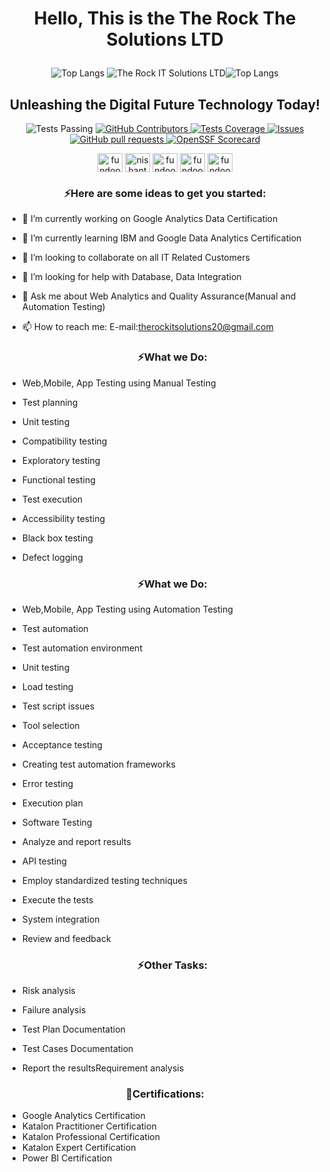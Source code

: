 <h1 align="center">Hello, This is the The Rock The Solutions LTD</p></h1>
<p align="center">
 <img src="https://camo.githubusercontent.com/62b438d4f8a49dbf31289ec2bd6b6c7271fa1aff6ad690c435a9d0e3d85e56d6/68747470733a2f2f6769746875622d726561646d652d73746174732e76657263656c2e6170702f6170692f746f702d6c616e67732f3f757365726e616d653d616e7572616768617a7261" alt="Top Langs" data-canonical-src="https://github-readme-stats.vercel.app/api/top-langs/?username=anuraghazra" style="max-width: 100%;">
 <img src="https://camo.githubusercontent.com/09bfe4437e8b6b42ab44be2a46df368a91ce0128d2d76e237637fdafee489a65/68747470733a2f2f6769746875622d726561646d652d73746174732e76657263656c2e6170702f6170693f757365726e616d653d66756e646f6f746573746572732673686f775f69636f6e733d74727565266c6f63616c653d656e" alt="The Rock IT Solutions LTD" data-canonical-src="https://github-readme-stats.vercel.app/api?username=therockitsolutions&amp;show_icons=true&amp;locale=en" style="max-width: 100%;"><img src="https://camo.githubusercontent.com/f3064ddb6ed730c15096e2281ba56f62fcd1c01edd968fbd988d0c1aba9b34b8/68747470733a2f2f6769746875622d726561646d652d73746174732e76657263656c2e6170702f6170692f746f702d6c616e67732f3f757365726e616d653d616e7572616768617a7261266c61796f75743d646f6e75742d766572746963616c" alt="Top Langs" data-canonical-src="https://github-readme-stats.vercel.app/api/top-langs/?username=anuraghazra&amp;layout=donut-vertical" style="max-width: 100%;">
 <h2 align="center">Unleashing the Digital Future Technology Today!</h2>
</p>
  <p align="center">
<img alt="Tests Passing" src="https://github.com/Ramjan0487/github-readme-stats/workflows/Test/badge.svg" style="max-width: 100%;">
    </a>
    <a href="https://github.com/Ramjan0487/github-readme-stats/graphs/contributors">
      <img alt="GitHub Contributors" src="https://img.shields.io/github/contributors/Ramjan0487/github-readme-stats" />
    </a>
    <a href="https://codecov.io/gh/Ramjan0487/github-readme-stats">
      <img alt="Tests Coverage" src="https://codecov.io/gh/Ramjan0487/github-readme-stats/branch/master/graph/badge.svg" />
    </a>
    <a href="https://github.com/Ramjan0487/github-readme-stats/issues">
      <img alt="Issues" src="https://img.shields.io/github/issues/Ramjan0487/github-readme-stats?color=0088ff" />
    </a>
    <a href="https://github.com/Ramjan0487/github-readme-stats/pulls">
      <img alt="GitHub pull requests" src="https://img.shields.io/github/issues-pr/Ramjan0487/github-readme-stats?color=0088ff" />
    </a>
    <a href="https://securityscorecards.dev/viewer/?uri=github.com/Ramjan0487/github-readme-stats">
      <img alt="OpenSSF Scorecard" src="https://api.securityscorecards.dev/projects/github.com/Ramjan0487/github-readme-stats/badge" />
    </a>
  </p>
 <p align="center">
<img align="middle" src="https://raw.githubusercontent.com/rahuldkjain/github-profile-readme-generator/master/src/images/icons/Social/twitter.svg https://x.com/Rickiesteven" alt="fundootesters" height="30" width="40" style="max-width: 100%;">
<img align="middle" src="https://raw.githubusercontent.com/rahuldkjain/github-profile-readme-generator/master/src/images/icons/Social/linked-in-alt.svg" alt="nishantgohel" height="30" width="40" style="max-width: 100%;">
<img align="middle" src="https://raw.githubusercontent.com/rahuldkjain/github-profile-readme-generator/master/src/images/icons/Social/facebook.svg" alt="fundootesters" height="30" width="40" style="max-width: 100%;">
<img align="middle" src="https://raw.githubusercontent.com/rahuldkjain/github-profile-readme-generator/master/src/images/icons/Social/instagram.svg" alt="fundootesters" height="30" width="40" style="max-width: 100%;">
<img align="middle" src="https://raw.githubusercontent.com/rahuldkjain/github-profile-readme-generator/master/src/images/icons/Social/youtube.svg" alt="fundootesters" height="30" width="40" style="max-width: 100%;">
 </p>

<h3 align="center">⚡Here are some ideas to get you started:</h3></center>

- 🔭 I’m currently working on Google Analytics Data Certification
- 🌱 I’m currently learning IBM and Google Data Analytics Certification
- 👯 I’m looking to collaborate on all IT Related Customers
- 🤔 I’m looking for help with Database, Data Integration
- 💬 Ask me about Web Analytics and Quality Assurance(Manual and Automation Testing)
- 📫 How to reach me: E-mail:therockitsolutions20@gmail.com

  <h3 align="center">⚡What we Do:</h3></center>
- Web,Mobile, App Testing using Manual Testing
- Test planning
- Unit testing
- Compatibility testing
- Exploratory testing
- Functional testing
- Test execution
- Accessibility testing
- Black box testing
- Defect logging
  
  <h3 align="center">⚡What we Do:</h3></center>
- Web,Mobile, App Testing using Automation Testing
- Test automation
- Test automation environment
- Unit testing
- Load testing
- Test script issues
- Tool selection
- Acceptance testing
- Creating test automation frameworks
- Error testing
- Execution plan
- Software Testing
- Analyze and report results
- API testing
- Employ standardized testing techniques
- Execute the tests
- System integration
- Review and feedback

  <h3 align="center">⚡Other Tasks:</h3></center>
          
 - Risk analysis
 - Failure analysis
 - Test Plan Documentation
 - Test Cases Documentation
 - Report the resultsRequirement analysis
  
  <h3 align="center">👋Certifications:</h3></center>

 - Google Analytics Certification
 - Katalon Practitioner Certification
 - Katalon Professional Certification
 - Katalon Expert Certification
 - Power BI Certification

